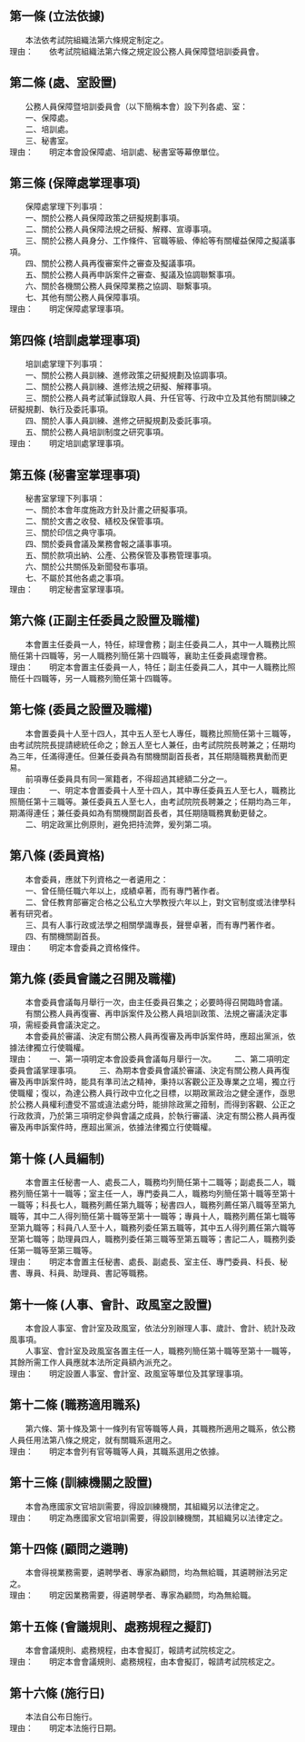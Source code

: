第一條 (立法依據)
-----------------
　　本法依考試院組織法第六條規定制定之。  
理由：　　依考試院組織法第六條之規定設公務人員保障暨培訓委員會。

第二條 (處、室設置)
-------------------
　　公務人員保障暨培訓委員會（以下簡稱本會）設下列各處、室：  
　　一、保障處。  
　　二、培訓處。  
　　三、秘書室。  
理由：　　明定本會設保障處、培訓處、秘書室等幕僚單位。

第三條 (保障處掌理事項)
-----------------------
　　保障處掌理下列事項：  
　　一、關於公務人員保障政策之研擬規劃事項。  
　　二、關於公務人員保障法規之研擬、解釋、宣導事項。  
　　三、關於公務人員身分、工作條件、官職等級、俸給等有關權益保障之擬議事項。  
　　四、關於公務人員再復審案件之審查及擬議事項。  
　　五、關於公務人員再申訴案件之審查、擬議及協調聯繫事項。  
　　六、關於各機關公務人員保障業務之協調、聯繫事項。  
　　七、其他有關公務人員保障事項。  
理由：　　明定保障處掌理事項。

第四條 (培訓處掌理事項)
-----------------------
　　培訓處掌理下列事項：  
　　一、關於公務人員訓練、進修政策之研擬規劃及協調事項。  
　　二、關於公務人員訓練、進修法規之研擬、解釋事項。  
　　三、關於公務人員考試筆試錄取人員、升任官等、行政中立及其他有關訓練之研擬規劃、執行及委託事項。  
　　四、關於人事人員訓練、進修之研擬規劃及委託事項。  
　　五、關於公務人員培訓制度之研究事項。  
理由：　　明定培訓處掌理事項。

第五條 (秘書室掌理事項)
-----------------------
　　秘書室掌理下列事項：  
　　一、關於本會年度施政方針及計畫之研擬事項。  
　　二、關於文書之收發、繕校及保管事項。  
　　三、關於印信之典守事項。  
　　四、關於委員會議及業務會報之議事事項。  
　　五、關於款項出納、公產、公務保管及事務管理事項。  
　　六、關於公共關係及新聞發布事項。  
　　七、不屬於其他各處之事項。  
理由：　　明定秘書室掌理事項。

第六條 (正副主任委員之設置及職權)
---------------------------------
　　本會置主任委員一人，特任，綜理會務；副主任委員二人，其中一人職務比照簡任第十四職等，另一人職務列簡任第十四職等，襄助主任委員處理會務。  
理由：　　明定本會置主任委員一人，特任；副主任委員二人，其中一人職務比照簡任十四職等，另一人職務列簡任第十四職等。

第七條 (委員之設置及職權)
-------------------------
　　本會置委員十人至十四人，其中五人至七人專任，職務比照簡任第十三職等，由考試院院長提請總統任命之；餘五人至七人兼任，由考試院院長聘兼之；任期均為三年，任滿得連任。但兼任委員為有關機關副首長者，其任期隨職務異動而更易。  
　　前項專任委員具有同一黨籍者，不得超過其總額二分之一。  
理由：　　一、明定本會置委員十人至十四人，其中專任委員五人至七人，職務比照簡任第十三職等。兼任委員五人至七人，由考試院院長聘兼之；任期均為三年，期滿得連任；兼任委員如為有關機關副首長者，其任期隨職務異動更替之。
　　二、明定政黨比例原則，避免把持流弊，爰列第二項。

第八條 (委員資格)
-----------------
　　本會委員，應就下列資格之一者遴用之：  
　　一、曾任簡任職六年以上，成績卓著，而有專門著作者。  
　　二、曾任教育部審定合格之公私立大學教授六年以上，對文官制度或法律學科著有研究者。  
　　三、具有人事行政或法學之相關學識專長，聲譽卓著，而有專門著作者。  
　　四、有關機關副首長。  
理由：　　明定本會委員之資格條件。

第九條 (委員會議之召開及職權)
-----------------------------
　　本會委員會議每月舉行一次，由主任委員召集之；必要時得召開臨時會議。  
　　有關公務人員再復審、再申訴案件及公務人員培訓政策、法規之審議決定事項，需經委員會議決定之。  
　　本會委員於審議、決定有關公務人員再復審及再申訴案件時，應超出黨派，依據法律獨立行使職權。  
理由：　　一、第一項明定本會設委員會議每月舉行一次。
　　二、第二項明定委員會議掌理事項。
　　三、為期本會委員會議於審議、決定有關公務人員再復審及再申訴案件時，能具有準司法之精神，秉持以客觀公正及專業之立場，獨立行使職權；復以，為達公務人員行政中立化之目標，以期政黨政治之健全運作，亟思於公務人員權利遭受不當或違法處分時，能排除政黨之箝制，而得到客觀、公正之行政救濟，乃於第三項明定參與會議之成員，於執行審議、決定有關公務人員再復審及再申訴案件時，應超出黨派，依據法律獨立行使職權。

第十條 (人員編制)
-----------------
　　本會置主任秘書一人、處長二人，職務均列簡任第十二職等；副處長二人，職務列簡任第十一職等；室主任一人，專門委員二人，職務均列簡任第十職等至第十一職等；科長七人，職務列薦任第九職等；秘書四人，職務列薦任第八職等至第九職等，其中二人得列簡任第十職等至第十一職等；專員十人，職務列薦任第七職等至第九職等；科員八人至十人，職務列委任第五職等，其中五人得列薦任第六職等至第七職等；助理員四人，職務列委任第三職等至第五職等；書記二人，職務列委任第一職等至第三職等。  
理由：　　明定本會置主任秘書、處長、副處長、室主任、專門委員、科長、秘書、專員、科員、助理員、書記等職務。

第十一條 (人事、會計、政風室之設置)
-----------------------------------
　　本會設人事室、會計室及政風室，依法分別辦理人事、歲計、會計、統計及政風事項。  
　　人事室、會計室及政風室各置主任一人，職務列簡任第十職等至第十一職等，其餘所需工作人員應就本法所定員額內派充之。  
理由：　　明定設置人事室、會計室、政風室等單位及其掌理事項。

第十二條 (職務適用職系)
-----------------------
　　第六條、第十條及第十一條列有官等職等人員，其職務所適用之職系，依公務人員任用法第八條之規定，就有關職系選用之。  
理由：　　明定本會列有官等職等人員，其職系選用之依據。

第十三條 (訓練機關之設置)
-------------------------
　　本會為應國家文官培訓需要，得設訓練機關，其組織另以法律定之。  
理由：　　明定為應國家文官培訓需要，得設訓練機關，其組織另以法律定之。

第十四條 (顧問之遴聘)
---------------------
　　本會得視業務需要，遴聘學者、專家為顧問，均為無給職，其遴聘辦法另定之。  
理由：　　明定因業務需要，得遴聘學者、專家為顧問，均為無給職。

第十五條 (會議規則、處務規程之擬訂)
-----------------------------------
　　本會會議規則、處務規程，由本會擬訂，報請考試院核定之。  
理由：　　明定本會會議規則、處務規程，由本會擬訂，報請考試院核定之。

第十六條 (施行日)
-----------------
　　本法自公布日施行。  
理由：　　明定本法施行日期。